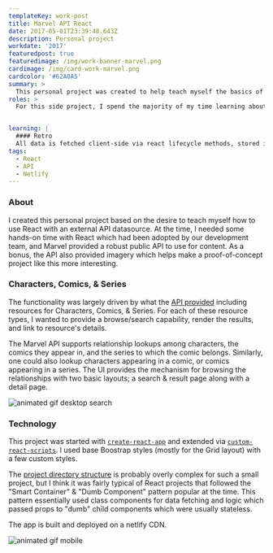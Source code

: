 ```yaml
---
templateKey: work-post
title: Marvel API React
date: 2017-05-01T23:39:48.643Z
description: Personal project 
workdate: '2017'
featuredpost: true
featuredimage: /img/work-banner-marvel.png
cardimage: /img/card-work-marvel.png
cardcolor: '#62A0A5'
summary: >
  This personal project was created to help teach myself the basics of working with React and client-side data fetching using a public API.  
roles: >
  For this side project, I spend the majority of my time learning about React and exploring Marvel's public API. The basic design is based on bootstrap with minimal customization.


learning: | 
  #### Retro
  All data is fetched client-side via react lifecycle methods, stored in local state, and passed down to rendering components. No tests exist, and there are probably too many bugs to count, but I did become (at least a little) familiar with React and had a little fun along the way.
tags:
  - React
  - API
  - Netlify
---
```

### About
I created this personal project based on the desire to teach myself how to use React with an external API datasource. At the time, I needed some hands-on time with React which had been adopted by our development team, and Marvel provided a robust public API to use for content. As a bonus, the API also provided imagery which helps make a proof-of-concept project like this more interesting.


### Characters, Comics, & Series
The functionality was largely driven by what the [API provided](https://developer.marvel.com/docs) including resources for Characters, Comics, & Series. For each of these resource types, I wanted to provide a browse/search capability, render the results, and link to resource's details.   

The Marvel API supports relationship lookups among characters, the comics they appear in, and the series to which the comic belongs. Similarly, one could also lookup characters appearing in a comic, or comics appearing in a series. The UI provides the mechanism for browsing the relationships with two basic layouts; a search & result page along with a detail page.

<div class="columns is-centered has-margin-top-32">
  <div class="column is-12 has-text-centered">
    <img class="img" srcset="/img/card-work-marvel-desktop.gif" alt="animated gif desktop search" />
  </div>
</div>

### Technology
This project was started with [`create-react-app`](https://github.com/facebook/create-react-app)
and extended via [`custom-react-scripts`](https://github.com/kitze/custom-react-scripts). I used base Boostrap styles (mostly for the Grid layout) with a few custom styles. 

The [project directory structure](https://github.com/nyan-matt/marvel-api-react) is probably overly complex for such a small project, but I think it was fairly typical of React projects that followed the "Smart Container" & "Dumb Component" pattern popular at the time.  This pattern essentially used class components for data fetching and logic which passed props to "dumb" child components which were usually stateless.   

The app is built and deployed on a netlify CDN.

<div class="columns is-centered has-margin-top-32">
  <div class="column is-12 has-text-centered">
    <img class="img" srcset="/img/card-work-marvel-mobile-2.gif" alt="animated gif mobile" />
  </div>
</div>

